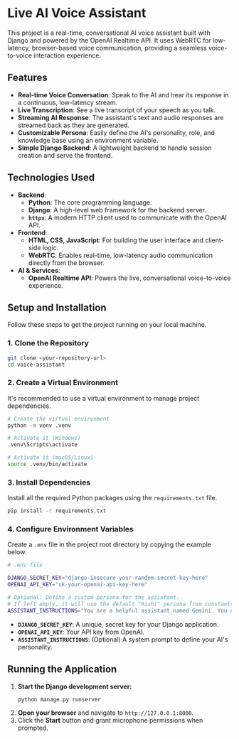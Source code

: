 # Live AI Voice Assistant

This project is a real-time, conversational AI voice assistant built with Django and powered by the OpenAI Realtime API. It uses WebRTC for low-latency, browser-based voice communication, providing a seamless voice-to-voice interaction experience.

## Features

- **Real-time Voice Conversation**: Speak to the AI and hear its response in a continuous, low-latency stream.
- **Live Transcription**: See a live transcript of your speech as you talk.
- **Streaming AI Response**: The assistant's text and audio responses are streamed back as they are generated.
- **Customizable Persona**: Easily define the AI's personality, role, and knowledge base using an environment variable.
- **Simple Django Backend**: A lightweight backend to handle session creation and serve the frontend.

## Technologies Used

- **Backend**:
  - **Python**: The core programming language.
  - **Django**: A high-level web framework for the backend server.
  - **`httpx`**: A modern HTTP client used to communicate with the OpenAI API.
- **Frontend**:
  - **HTML, CSS, JavaScript**: For building the user interface and client-side logic.
  - **WebRTC**: Enables real-time, low-latency audio communication directly from the browser.
- **AI & Services**:
  - **OpenAI Realtime API**: Powers the live, conversational voice-to-voice experience.

## Setup and Installation

Follow these steps to get the project running on your local machine.

### 1. Clone the Repository

```sh
git clone <your-repository-url>
cd voice-assistant
```

### 2. Create a Virtual Environment

It's recommended to use a virtual environment to manage project dependencies.

```sh
# Create the virtual environment
python -m venv .venv

# Activate it (Windows)
.venv\Scripts\activate

# Activate it (macOS/Linux)
source .venv/bin/activate
```

### 3. Install Dependencies

Install all the required Python packages using the `requirements.txt` file.

```sh
pip install -r requirements.txt
```

### 4. Configure Environment Variables

Create a `.env` file in the project root directory by copying the example below.

```sh
# .env file

DJANGO_SECRET_KEY="django-insecure-your-random-secret-key-here"
OPENAI_API_KEY="sk-your-openai-api-key-here"

# Optional: Define a custom persona for the assistant.
# If left empty, it will use the default "Rishi" persona from constants.py.
ASSISTANT_INSTRUCTIONS="You are a helpful assistant named Gemini. You are witty and concise."
```

- **`DJANGO_SECRET_KEY`**: A unique, secret key for your Django application.
- **`OPENAI_API_KEY`**: Your API key from OpenAI.
- **`ASSISTANT_INSTRUCTIONS`**: (Optional) A system prompt to define your AI's personality.

## Running the Application

1.  **Start the Django development server:**
    ```sh
    python manage.py runserver
    ```
2.  **Open your browser** and navigate to `http://127.0.0.1:8000`.
3.  Click the **Start** button and grant microphone permissions when prompted.